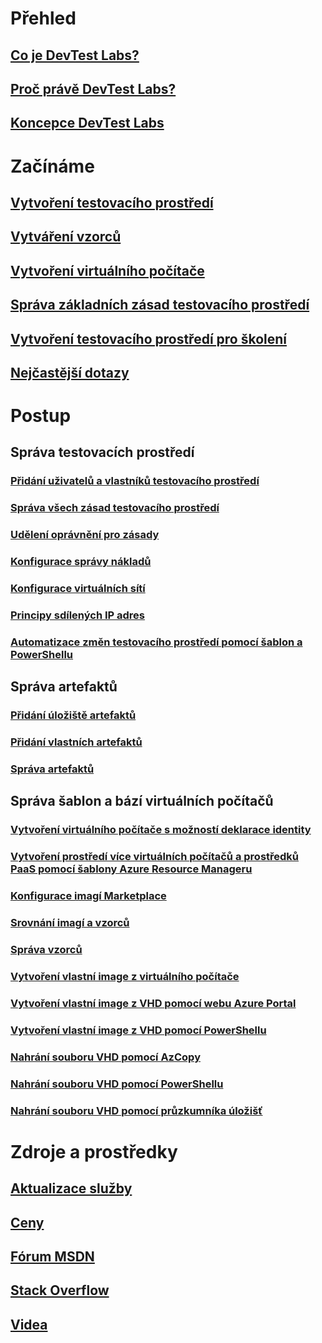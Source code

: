 # Přehled
## [Co je DevTest Labs?](devtest-lab-overview.md)
## [Proč právě DevTest Labs?](devtest-lab-why.md)
## [Koncepce DevTest Labs](devtest-lab-concepts.md)

# Začínáme
## [Vytvoření testovacího prostředí](devtest-lab-create-lab.md)
## [Vytváření vzorců](devtest-lab-create-formulas.md)
## [Vytvoření virtuálního počítače](devtest-lab-add-vm.md)
## [Správa základních zásad testovacího prostředí](devtest-lab-get-started-with-lab-policies.md)
## [Vytvoření testovacího prostředí pro školení](devtest-lab-training-lab.md)
## [Nejčastější dotazy](devtest-lab-faq.md)

# Postup
## Správa testovacích prostředí
### [Přidání uživatelů a vlastníků testovacího prostředí](devtest-lab-add-devtest-user.md)
### [Správa všech zásad testovacího prostředí](devtest-lab-set-lab-policy.md)
### [Udělení oprávnění pro zásady](devtest-lab-grant-user-permissions-to-specific-lab-policies.md)
### [Konfigurace správy nákladů](devtest-lab-configure-cost-management.md)
### [Konfigurace virtuálních sítí](devtest-lab-configure-vnet.md)
### [Principy sdílených IP adres](devtest-lab-shared-ip.md)
### [Automatizace změn testovacího prostředí pomocí šablon a PowerShellu](devtest-lab-use-arm-and-powershell-for-lab-resources.md)

## Správa artefaktů
### [Přidání úložiště artefaktů](devtest-lab-add-artifact-repo.md)
### [Přidání vlastních artefaktů](devtest-lab-artifact-author.md)
### [Správa artefaktů](devtest-lab-add-vm-with-artifacts.md)

## Správa šablon a bází virtuálních počítačů
### [Vytvoření virtuálního počítače s možností deklarace identity](devtest-lab-add-claimable-vm.md)
### [Vytvoření prostředí více virtuálních počítačů a prostředků PaaS pomocí šablony Azure Resource Manageru](devtest-lab-create-environment-from-arm.md)
### [Konfigurace imagí Marketplace](devtest-lab-configure-marketplace-images.md)
### [Srovnání imagí a vzorců](devtest-lab-comparing-vm-base-image-types.md)
### [Správa vzorců](devtest-lab-manage-formulas.md)
### [Vytvoření vlastní image z virtuálního počítače](devtest-lab-create-custom-image-from-vm-using-portal.md)
### [Vytvoření vlastní image z VHD pomocí webu Azure Portal](devtest-lab-create-template.md)
### [Vytvoření vlastní image z VHD pomocí PowerShellu](devtest-lab-create-custom-image-from-vhd-using-powershell.md)
### [Nahrání souboru VHD pomocí AzCopy](devtest-lab-upload-vhd-using-azcopy.md)
### [Nahrání souboru VHD pomocí PowerShellu](devtest-lab-upload-vhd-using-powershell.md)
### [Nahrání souboru VHD pomocí průzkumníka úložišť](devtest-lab-upload-vhd-using-storage-explorer.md)

# Zdroje a prostředky
## [Aktualizace služby](https://azure.microsoft.com/updates/?product=devtest-lab)
## [Ceny](https://azure.microsoft.com/pricing/details/devtest-lab/)
## [Fórum MSDN](https://social.msdn.microsoft.com/Forums/en-US/home?forum=AzureDevTestLabs)
## [Stack Overflow](http://stackoverflow.com/questions/tagged/azure-devtest-labs)
## [Videa](https://azure.microsoft.com/documentation/videos/index/?services=devtest-lab)
